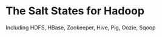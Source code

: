 The Salt States for Hadoop
=========================
Including HDFS, HBase, Zookeeper, Hive, Pig, Oozie, Sqoop <br />
